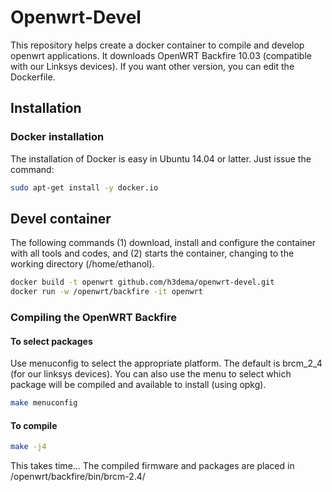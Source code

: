 # Openwrt-Devel

This repository helps create a docker container to compile and develop openwrt applications.
It downloads OpenWRT Backfire 10.03 (compatible with our Linksys devices).
If you want other version, you can edit the Dockerfile.

## Installation

### Docker installation

The installation of Docker is easy in Ubuntu 14.04 or latter. Just issue the command:
```bash
sudo apt-get install -y docker.io
```

## Devel container

The following commands (1) download, install and configure the container with all tools and codes, and (2) starts the container, changing to the working directory (/home/ethanol).

```bash
docker build -t openwrt github.com/h3dema/openwrt-devel.git
docker run -w /openwrt/backfire -it openwrt
```

### Compiling the OpenWRT Backfire

#### To select packages

Use menuconfig to select the appropriate platform. The default is brcm_2_4 (for our linksys devices).
You can also use the menu to select which package will be compiled and available to install (using opkg).

```bash
make menuconfig
```

#### To compile

```bash
make -j4
```
This takes time...
The compiled firmware and packages are placed in /openwrt/backfire/bin/brcm-2.4/
